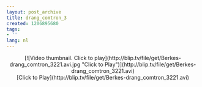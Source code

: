 ```yaml
---
layout: post_archive
title: drang_comtron_3
created: 1206895680
tags:
- ''
lang: nl
---
```

<center><script type="text/javascript" src="http://blip.tv/scripts/pokkariPlayer.js?ver=2008010901"></script><script type="text/javascript" src="http://blip.tv/syndication/write_player?skin=js&posts_id=791583&source=3&autoplay=true&file_type=flv&player_width=&player_height="></script><div id="blip_movie_content_791583">[![Video thumbnail. Click to play](http://blip.tv/file/get/Berkes-drang_comtron_3221.avi.jpg "Click to Play")](http://blip.tv/file/get/Berkes-drang_comtron_3221.avi)<br />[Click to Play](http://blip.tv/file/get/Berkes-drang_comtron_3221.avi)</div></center><div class="blip_description"></div>
